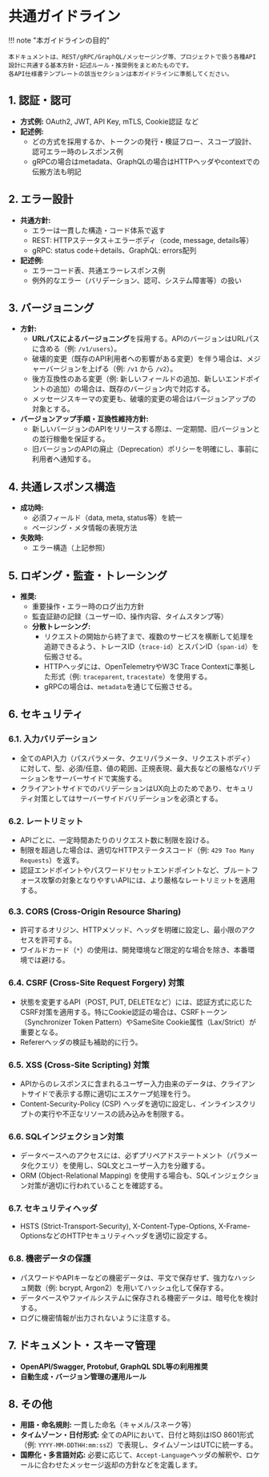 # 共通ガイドライン

!!! note "本ガイドラインの目的"

    本ドキュメントは、REST/gRPC/GraphQL/メッセージング等、プロジェクトで扱う各種API設計に共通する基本方針・記述ルール・推奨例をまとめたものです。
    各API仕様書テンプレートの該当セクションは本ガイドラインに準拠してください。

## 1. 認証・認可

- **方式例:** OAuth2, JWT, API Key, mTLS, Cookie認証 など
- **記述例:**
    - どの方式を採用するか、トークンの発行・検証フロー、スコープ設計、認可エラー時のレスポンス例
    - gRPCの場合はmetadata、GraphQLの場合はHTTPヘッダやcontextでの伝搬方法も明記

## 2. エラー設計

- **共通方針:**
    - エラーは一貫した構造・コード体系で返す
    - REST: HTTPステータス＋エラーボディ（code, message, details等）
    - gRPC: status code＋details、GraphQL: errors配列
- **記述例:**
    - エラーコード表、共通エラーレスポンス例
    - 例外的なエラー（バリデーション、認可、システム障害等）の扱い

## 3. バージョニング

- **方針:**
    - **URLパスによるバージョニング**を採用する。APIのバージョンはURLパスに含める（例: `/v1/users`）。
    - 破壊的変更（既存のAPI利用者への影響がある変更）を伴う場合は、メジャーバージョンを上げる（例: `/v1` から `/v2`）。
    - 後方互換性のある変更（例: 新しいフィールドの追加、新しいエンドポイントの追加）の場合は、既存のバージョン内で対応する。
    - メッセージスキーマの変更も、破壊的変更の場合はバージョンアップの対象とする。
- **バージョンアップ手順・互換性維持方針:**
    - 新しいバージョンのAPIをリリースする際は、一定期間、旧バージョンとの並行稼働を保証する。
    - 旧バージョンのAPIの廃止（Deprecation）ポリシーを明確にし、事前に利用者へ通知する。

## 4. 共通レスポンス構造

- **成功時:**
    - 必須フィールド（data, meta, status等）を統一
    - ページング・メタ情報の表現方法
- **失敗時:**
    - エラー構造（上記参照）

## 5. ロギング・監査・トレーシング

- **推奨:**
    - 重要操作・エラー時のログ出力方針
    - 監査証跡の記録（ユーザーID、操作内容、タイムスタンプ等）
    - **分散トレーシング:**
        - リクエストの開始から終了まで、複数のサービスを横断して処理を追跡できるよう、トレースID（`trace-id`）とスパンID（`span-id`）を伝搬させる。
        - HTTPヘッダには、OpenTelemetryやW3C Trace Contextに準拠した形式（例: `traceparent`, `tracestate`）を使用する。
        - gRPCの場合は、`metadata`を通じて伝搬させる。

## 6. セキュリティ

### 6.1. 入力バリデーション

- 全てのAPI入力（パスパラメータ、クエリパラメータ、リクエストボディ）に対して、型、必須/任意、値の範囲、正規表現、最大長などの厳格なバリデーションをサーバーサイドで実施する。
- クライアントサイドでのバリデーションはUX向上のためであり、セキュリティ対策としてはサーバーサイドバリデーションを必須とする。

### 6.2. レートリミット

- APIごとに、一定時間あたりのリクエスト数に制限を設ける。
- 制限を超過した場合は、適切なHTTPステータスコード（例: `429 Too Many Requests`）を返す。
- 認証エンドポイントやパスワードリセットエンドポイントなど、ブルートフォース攻撃の対象となりやすいAPIには、より厳格なレートリミットを適用する。

### 6.3. CORS (Cross-Origin Resource Sharing)

- 許可するオリジン、HTTPメソッド、ヘッダを明確に設定し、最小限のアクセスを許可する。
- ワイルドカード（`*`）の使用は、開発環境など限定的な場合を除き、本番環境では避ける。

### 6.4. CSRF (Cross-Site Request Forgery) 対策

- 状態を変更するAPI（POST, PUT, DELETEなど）には、認証方式に応じたCSRF対策を適用する。特にCookie認証の場合は、CSRFトークン（Synchronizer Token Pattern）やSameSite Cookie属性（Lax/Strict）が重要となる。
- Refererヘッダの検証も補助的に行う。

### 6.5. XSS (Cross-Site Scripting) 対策

- APIからのレスポンスに含まれるユーザー入力由来のデータは、クライアントサイドで表示する際に適切にエスケープ処理を行う。
- Content-Security-Policy (CSP) ヘッダを適切に設定し、インラインスクリプトの実行や不正なリソースの読み込みを制限する。

### 6.6. SQLインジェクション対策

- データベースへのアクセスには、必ずプリペアドステートメント（パラメータ化クエリ）を使用し、SQL文とユーザー入力を分離する。
- ORM (Object-Relational Mapping) を使用する場合も、SQLインジェクション対策が適切に行われていることを確認する。

### 6.7. セキュリティヘッダ

- HSTS (Strict-Transport-Security), X-Content-Type-Options, X-Frame-OptionsなどのHTTPセキュリティヘッダを適切に設定する。

### 6.8. 機密データの保護

- パスワードやAPIキーなどの機密データは、平文で保存せず、強力なハッシュ関数（例: bcrypt, Argon2）を用いてハッシュ化して保存する。
- データベースやファイルシステムに保存される機密データは、暗号化を検討する。
- ログに機密情報が出力されないように注意する。

## 7. ドキュメント・スキーマ管理

- **OpenAPI/Swagger, Protobuf, GraphQL SDL等の利用推奨**
- **自動生成・バージョン管理の運用ルール**

## 8. その他

- **用語・命名規則:** 一貫した命名（キャメル/スネーク等）
- **タイムゾーン・日付形式:** 全てのAPIにおいて、日付と時刻はISO 8601形式（例: `YYYY-MM-DDTHH:mm:ssZ`）で表現し、タイムゾーンはUTCに統一する。
- **国際化・多言語対応:** 必要に応じて、`Accept-Language`ヘッダの解釈や、ロケールに合わせたメッセージ返却の方針などを定義します。

